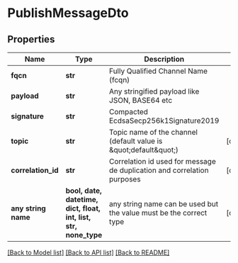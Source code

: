 # PublishMessageDto


## Properties
Name | Type | Description | Notes
------------ | ------------- | ------------- | -------------
**fqcn** | **str** | Fully Qualified Channel Name (fcqn) | 
**payload** | **str** | Any stringified payload like JSON, BASE64 etc | 
**signature** | **str** | Compacted EcdsaSecp256k1Signature2019 | 
**topic** | **str** | Topic name of the channel (default value is \&quot;default\&quot;) | [optional] 
**correlation_id** | **str** | Correlation id used for message de duplication and correlation purposes | [optional] 
**any string name** | **bool, date, datetime, dict, float, int, list, str, none_type** | any string name can be used but the value must be the correct type | [optional]

[[Back to Model list]](../README.md#documentation-for-models) [[Back to API list]](../README.md#documentation-for-api-endpoints) [[Back to README]](../README.md)


